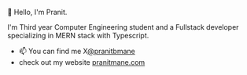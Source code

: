👋 Hello, I'm Pranit.

I'm Third year Computer Engineering student and a Fullstack developer specializing in MERN stack with Typescript.

- 📫 You can find me X<a href="https://twitter.com/pranitbmane">@pranitbmane</a>
- check out my website <a href="https://pranitmane.com">pranitmane.com</a>

<!---
pranitmane/pranitmane is a ✨ special ✨ repository because its `README.md` (this file) appears on your GitHub profile.
You can click the Preview link to take a look at your changes.
--->
